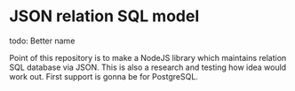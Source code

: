 # JSON relation SQL model

todo: Better name

Point of this repository is to make a NodeJS library which maintains relation SQL database via JSON. This is also a research and testing how idea would work out. First support is gonna be for PostgreSQL.
